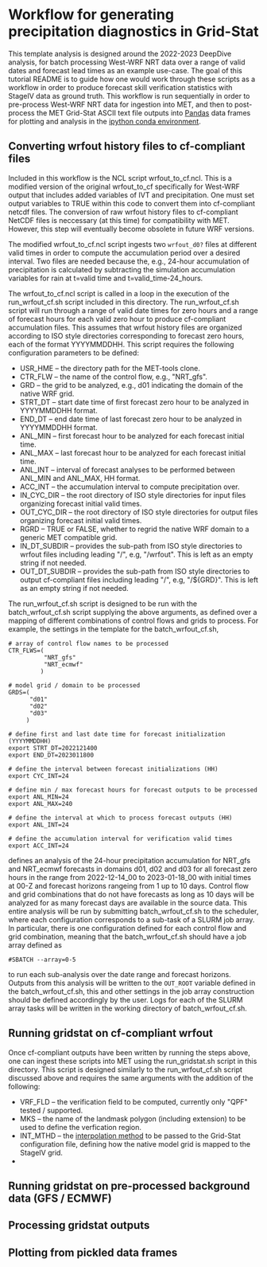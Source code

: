 # Workflow for generating precipitation diagnostics in Grid-Stat
This template analysis is designed around the 2022-2023 DeepDive analysis, for
batch processing West-WRF NRT data over a range of valid dates and forecast lead
times as an example use-case. The goal of this tutorial README is to guide how one
would work through these scripts as a workflow in order to produce forecast
skill verification statistics with StageIV data as ground truth.  This workflow
is run sequentially in order to pre-process West-WRF NRT data for ingestion into
MET, and then to post-process the MET Grid-Stat ASCII text file outputs into
[Pandas](https://pandas.pydata.org/) data frames for plotting and analysis in
the [ipython conda environment](https://github.com/CW3E/MET-tools#conda-environments).

## Converting wrfout history files to cf-compliant files
Included in this workflow is the NCL script wrfout_to_cf.ncl. This is a modified
version of the original wrfout_to_cf specifically for West-WRF output that
includes added variables of IVT and precipitation. One must set output variables
to TRUE within this code to convert them into cf-compliant netcdf files. The
conversion of raw wrfout history files to cf-compliant NetCDF files is neccessary
(at this time) for compatibility with MET. However, this step will eventually
become obsolete in future WRF versions.

The modified wrfout_to_cf.ncl script ingests two `wrfout_d0?` files at different
valid times in order to compute the accumulation period over a desired interval.
Two files are needed because the, e.g., 24-hour accumulation of precipitation is
calculated by subtracting the simulation accumulation variables for rain at
t=valid time and t=valid_time-24_hours.

The wrfout_to_cf.ncl script is called in a loop in the execution of the
run_wrfout_cf.sh script included in this directory. The run_wrfout_cf.sh script
will run through a range of valid date times for zero hours and a range of forecast
hours for each valid zero hour to produce cf-compliant accumulation files. This
assumes that wrfout history files are organized according to ISO style directories
corresponding to forecast zero hours, each of the format YYYYMMDDHH. This script
requires the following configuration parameters to be defined:

 * USR_HME       &ndash; the directory path for the MET-tools clone.
 * CTR_FLW       &ndash; the name of the control flow, e.g., "NRT_gfs".
 * GRD           &ndash; the grid to be analyzed, e.g., d01 indicating the domain of the native WRF grid.
 * STRT_DT       &ndash; start date time of first forecast zero hour to be analyzed in YYYYMMDDHH format.
 * END_DT        &ndash; end date time of last forecast zero hour to be analyzed in YYYYMMDDHH format.
 * ANL_MIN       &ndash; first forecast hour to be analyzed for each forecast initial time.
 * ANL_MAX       &ndash; last forecast hour to be analyzed for each forecast initial time.
 * ANL_INT       &ndash; interval of forecast analyses to be performed between ANL_MIN and ANL_MAX, HH format.
 * ACC_INT       &ndash; the accumulation interval to compute precipitation over.
 * IN_CYC_DIR    &ndash; the root directory of ISO style directories for input files organizing forecast initial valid times.
 * OUT_CYC_DIR   &ndash; the root directory of ISO style directories for output files organizing forecast initial valid times.
 * RGRD          &ndash; TRUE or FALSE, whether to regrid the native WRF domain to a generic MET compatible grid.
 * IN_DT_SUBDIR  &ndash; provides the sub-path from ISO style directories to wrfout files including leading "/", e.g, "/wrfout". This is left as an empty string if not needed.
 * OUT_DT_SUBDIR &ndash; provides the sub-path from ISO style directories to output cf-compliant files including leading "/", e.g, "/${GRD}". This is left as an empty string if not needed.

The run_wrfout_cf.sh script is designed to be run with the batch_wrfout_cf.sh
script supplying the above arguments, as defined over a mapping of different
combinations of control flows and grids to process. For example, the settings
in the template for the batch_wrfout_cf.sh,
```{bash}
# array of control flow names to be processed
CTR_FLWS=(
          "NRT_gfs"
          "NRT_ecmwf"
         )

# model grid / domain to be processed
GRDS=( 
      "d01"
      "d02"
      "d03"
     )

# define first and last date time for forecast initialization (YYYYMMDDHH)
export STRT_DT=2022121400
export END_DT=2023011800

# define the interval between forecast initializations (HH)
export CYC_INT=24

# define min / max forecast hours for forecast outputs to be processed
export ANL_MIN=24
export ANL_MAX=240

# define the interval at which to process forecast outputs (HH)
export ANL_INT=24

# define the accumulation interval for verification valid times
export ACC_INT=24
```
defines an analysis of the 24-hour precipitation accumulation for NRT_gfs
and NRT_ecmwf forecasts in domains d01, d02 and d03 for all forecast zero
hours in the range from 2022-12-14_00 to 2023-01-18_00 with initial times
at 00-Z and forecast horizons rangeing from 1 up to 10 days. Control flow
and grid combinations that do not have forecasts as long as 10 days will
be analyzed for as many forecast days are available in the source data.
This entire analysis will be run by submitting batch_wrfout_cf.sh to the
scheduler, where each configuration corresponds to a sub-task of a SLURM
job array. In particular, there is one configuration defined for each control
flow and grid combination, meaning that the batch_wrfout_cf.sh should have
a job array defined as
```
#SBATCH --array=0-5
```
to run each sub-analysis over the date range and forecast horizons. Outputs
from this analysis will be written to the `OUT_ROOT` variable defined in
the batch_wrfout_cf.sh, this and other settings in the job array construction
should be defined accordingly by the user. Logs for each of the SLURM array
tasks will be written in the working directory of batch_wrfout_cf.sh.

## Running gridstat on cf-compliant wrfout
Once cf-compliant outputs have been written by running the steps above, one
can ingest these scripts into MET using the run_gridstat.sh script in this
directory. This script is designed similarly to the run_wrfout_cf.sh script
discussed above and requires the same arguments with the addition of the
following:

 * VRF_FLD &ndash; the verification field to be computed, currently only "QPF" tested / supported.
 * MKS &ndash; the name of the landmask polygon (including extension) to be used to define the verfication region.
 * INT_MTHD &ndash; the [interpolation method](https://met.readthedocs.io/en/latest/Users_Guide/config_options.html?highlight=nterp_mthd#interp)
   to be passed to the Grid-Stat configuration file, defining how the native model grid is mapped to the StageIV grid.
 * 

## Running gridstat on pre-processed background data (GFS / ECMWF)

## Processing gridstat outputs

## Plotting from pickled data frames
